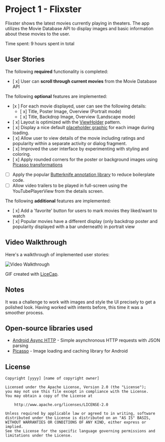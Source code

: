 # Project 1 - Flixster

Flixster shows the latest movies currently playing in theaters. The app utilizes the Movie Database API to display images and basic information about these movies to the user.

Time spent: 9 hours spent in total

## User Stories

The following **required** functionality is completed:

* [ x] User can **scroll through current movies** from the Movie Database API

The following **optional** features are implemented:

* [x ] For each movie displayed, user can see the following details:
  * [ x] Title, Poster Image, Overview (Portrait mode)
  * [ x] Title, Backdrop Image, Overview (Landscape mode)
* [ x] Layout is optimized with the [ViewHolder](http://guides.codepath.com/android/Using-an-ArrayAdapter-with-ListView#improving-performance-with-the-viewholder-pattern) pattern.
* [ x] Display a nice default [placeholder graphic](http://guides.codepath.com/android/Displaying-Images-with-the-Picasso-Library#configuring-picasso) for each image during loading.
* [ x] Allow user to view details of the movie including ratings and popularity within a separate activity or dialog fragment.
* [ x] Improved the user interface by experimenting with styling and coloring.
* [ x] Apply rounded corners for the poster or background images using [Picasso transformations](https://guides.codepath.com/android/Displaying-Images-with-the-Picasso-Library#other-transformations)
* [ ] Apply the popular [Butterknife annotation library](http://guides.codepath.com/android/Reducing-View-Boilerplate-with-Butterknife) to reduce boilerplate code.
* [ ] Allow video trailers to be played in full-screen using the YouTubePlayerView from the details screen.

The following **additional** features are implemented:

* [ x] Add a 'favorite' button for users to mark movies they liked/want to watch
* [ x] Popular movies have a different display (only backdrop poster and popularity displayed with a bar underneath) in portrait view

## Video Walkthrough

Here's a walkthrough of implemented user stories:

<img src='http://i.imgur.com/mcH7Bji.gif' title='Video Walkthrough' width='' alt='Video Walkthrough' />

GIF created with [LiceCap](http://www.cockos.com/licecap/).

## Notes

It was a challenge to work with images and style the UI precisely to get a polished look. Having worked with intents before, this time it was a smoother process.

## Open-source libraries used

- [Android Async HTTP](https://github.com/loopj/android-async-http) - Simple asynchronous HTTP requests with JSON parsing
- [Picasso](http://square.github.io/picasso/) - Image loading and caching library for Android

## License

    Copyright [yyyy] [name of copyright owner]

    Licensed under the Apache License, Version 2.0 (the "License");
    you may not use this file except in compliance with the License.
    You may obtain a copy of the License at

        http://www.apache.org/licenses/LICENSE-2.0

    Unless required by applicable law or agreed to in writing, software
    distributed under the License is distributed on an "AS IS" BASIS,
    WITHOUT WARRANTIES OR CONDITIONS OF ANY KIND, either express or implied.
    See the License for the specific language governing permissions and
    limitations under the License.
